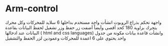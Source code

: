 # Arm-control
واجهة تحكم بذراع الروبوت
انشأت واجة مستخدم
بداخلها 6 سلايد للمحركات وكل محرك يتحرك بزاوية 180 كحد أقصى
وأيضاً أضفت زر حفظ وزر تشغيل لحفظ البيانات بقاعدة البيانات عند ادخالها
(  html and css languages)
وانشأت قاعدة بيانات مكونة من جدول واحد يحتوي على 6 اعمدة للمحركات وعمودين لزر الحفظ والتشقيل
